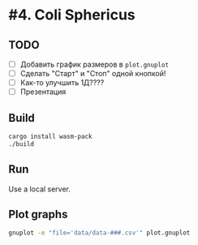 # #4. Coli Sphericus

## TODO

- [ ] Добавить график размеров в `plot.gnuplot`
- [ ] Сделать "Старт" и "Стоп" одной кнопкой!
- [ ] Как-то улучшить 1Д????
- [ ] Презентация

## Build
```sh
cargo install wasm-pack
./build
```

## Run
Use a local server.

## Plot graphs
```sh
gnuplot -e "file='data/data-###.csv'" plot.gnuplot 
```

